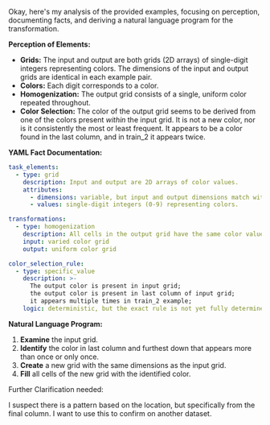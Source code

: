 Okay, here's my analysis of the provided examples, focusing on perception, documenting facts, and deriving a natural language program for the transformation.

**Perception of Elements:**

*   **Grids:** The input and output are both grids (2D arrays) of single-digit integers representing colors. The dimensions of the input and output grids are identical in each example pair.
*   **Colors:** Each digit corresponds to a color.
*   **Homogenization:** The output grid consists of a single, uniform color repeated throughout.
*   **Color Selection:** The color of the output grid seems to be derived from one of the colors present *within* the input grid. It is not a new color, nor is it consistently the most or least frequent. It appears to be a color found in the last column, and in train\_2 it appears twice.

**YAML Fact Documentation:**


```yaml
task_elements:
  - type: grid
    description: Input and output are 2D arrays of color values.
    attributes:
      - dimensions: variable, but input and output dimensions match within a pair.
      - values: single-digit integers (0-9) representing colors.

transformations:
  - type: homogenization
    description: All cells in the output grid have the same color value.
    input: varied color grid
    output: uniform color grid

color_selection_rule:
  - type: specific_value
    description: >-
      The output color is present in input grid;
      the output color is present in last column of input grid;
      it appears multiple times in train_2 example;
    logic: deterministic, but the exact rule is not yet fully determined.
```


**Natural Language Program:**

1.  **Examine** the input grid.
2.  **Identify** the color in last column and furthest down that appears more than once or only once.
3.  **Create** a new grid with the same dimensions as the input grid.
4.  **Fill** all cells of the new grid with the identified color.

Further Clarification needed:

I suspect there is a pattern based on the location, but specifically from the final column. I want to use this to confirm on another dataset.
